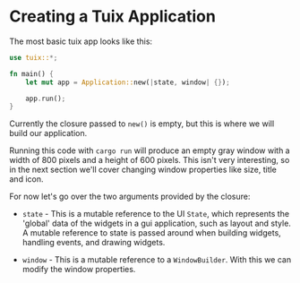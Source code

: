 # Creating a Tuix Application

The most basic tuix app looks like this:

```rs
use tuix::*;

fn main() {
    let mut app = Application::new(|state, window| {});

    app.run();
}
```

Currently the closure passed to `new()` is empty, but this is where we will build our application.

Running this code with `cargo run` will produce an empty gray window with a width of 800 pixels and a height of 600 pixels. This isn't very interesting, so in the next section we'll cover changing window properties like size, title and icon.

For now let's go over the two arguments provided by the closure:

 - `state` - This is a mutable reference to the UI `State`, which represents the 'global' data of the widgets in a gui application, such as layout and style. A mutable reference to state is passed around when building widgets, handling events, and drawing widgets.

 - `window` - This is a mutable reference to a `WindowBuilder`. With this we can modify the window properties.
